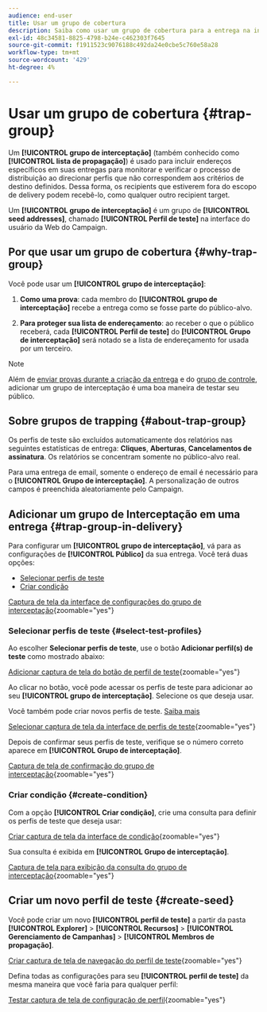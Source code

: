 ```yaml
---
audience: end-user
title: Usar um grupo de cobertura
description: Saiba como usar um grupo de cobertura para a entrega na interface do usuário da Web do Campaign
exl-id: 48c34581-8825-4798-b24e-c462303f7645
source-git-commit: f1911523c9076188c492da24e0cbe5c760e58a28
workflow-type: tm+mt
source-wordcount: '429'
ht-degree: 4%

---
```


# Usar um grupo de cobertura {#trap-group}

Um **[!UICONTROL grupo de interceptação]** (também conhecido como **[!UICONTROL lista de propagação]**) é usado para incluir endereços específicos em suas entregas para monitorar e verificar o processo de distribuição ao direcionar perfis que não correspondem aos critérios de destino definidos. Dessa forma, os recipients que estiverem fora do escopo de delivery podem recebê-lo, como qualquer outro recipient target.

Um **[!UICONTROL grupo de interceptação]** é um grupo de **[!UICONTROL seed addresses]**, chamado **[!UICONTROL Perfil de teste]** na interface do usuário da Web do Campaign.

## Por que usar um grupo de cobertura {#why-trap-group}

Você pode usar um **[!UICONTROL grupo de interceptação]**:

1. **Como uma prova**: cada membro do **[!UICONTROL grupo de interceptação]** recebe a entrega como se fosse parte do público-alvo.

1. **Para proteger sua lista de endereçamento**: ao receber o que o público receberá, cada **[!UICONTROL Perfil de teste]** do **[!UICONTROL Grupo de interceptação]** será notado se a lista de endereçamento for usada por um terceiro.

>[!NOTE]
>
>Além de [enviar provas durante a criação da entrega](../email/create-email.md#preview-test) e do [grupo de controle](control-group.md), adicionar um grupo de interceptação é uma boa maneira de testar seu público.

## Sobre grupos de trapping {#about-trap-group}

Os perfis de teste são excluídos automaticamente dos relatórios nas seguintes estatísticas de entrega: **Cliques**, **Aberturas**, **Cancelamentos de assinatura**. Os relatórios se concentram somente no público-alvo real.

Para uma entrega de email, somente o endereço de email é necessário para o **[!UICONTROL Grupo de interceptação]**. A personalização de outros campos é preenchida aleatoriamente pelo Campaign.

## Adicionar um grupo de Interceptação em uma entrega {#trap-group-in-delivery}

Para configurar um **[!UICONTROL grupo de interceptação]**, vá para as configurações de **[!UICONTROL Público]** da sua entrega. Você terá duas opções:

* [Selecionar perfis de teste](#select-test-profiles)
* [Criar condição](#create-condition)

[Captura de tela da interface de configurações do grupo de interceptação](assets/trap-group.png){zoomable="yes"}

### Selecionar perfis de teste {#select-test-profiles}

Ao escolher **Selecionar perfis de teste**, use o botão **Adicionar perfil(s) de teste** como mostrado abaixo:

[Adicionar captura de tela do botão de perfil de teste](assets/trap-no-test-profile.png){zoomable="yes"}

Ao clicar no botão, você pode acessar os perfis de teste para adicionar ao seu **[!UICONTROL grupo de interceptação]**. Selecione os que deseja usar.

Você também pode criar novos perfis de teste. [Saiba mais](#create-seed)

[Selecionar captura de tela da interface de perfis de teste](assets/trap-select-test-profiles.png){zoomable="yes"}

Depois de confirmar seus perfis de teste, verifique se o número correto aparece em **[!UICONTROL Grupo de interceptação]**.

[Captura de tela de confirmação do grupo de interceptação](assets/trap-check.png){zoomable="yes"}

### Criar condição {#create-condition}

Com a opção **[!UICONTROL Criar condição]**, crie uma consulta para definir os perfis de teste que deseja usar:

[Criar captura de tela da interface de condição](assets/trap-create-condition.png){zoomable="yes"}

Sua consulta é exibida em **[!UICONTROL Grupo de interceptação]**.

[Captura de tela para exibição da consulta do grupo de interceptação](assets/trap-custom.png){zoomable="yes"}

## Criar um novo perfil de teste {#create-seed}

Você pode criar um novo **[!UICONTROL perfil de teste]** a partir da pasta **[!UICONTROL Explorer]** > **[!UICONTROL Recursos]** > **[!UICONTROL Gerenciamento de Campanhas]** > **[!UICONTROL Membros de propagação]**.

[Criar captura de tela de navegação do perfil de teste](assets/trap-create.png){zoomable="yes"}

Defina todas as configurações para seu **[!UICONTROL perfil de teste]** da mesma maneira que você faria para qualquer perfil:

[Testar captura de tela de configuração de perfil](assets/trap-create-contact.png){zoomable="yes"}